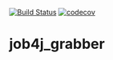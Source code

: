 [![Build Status](https://travis-ci.com/Makigen/job4j_grabber.svg?branch=master)](https://travis-ci.com/Makigen/job4j_grabber) [![codecov](https://codecov.io/gh/Makigen/job4j_grabber/branch/master/graph/badge.svg?token=5VBXZf7qVU)](https://codecov.io/gh/Makigen/job4j_grabber)

# job4j_grabber

